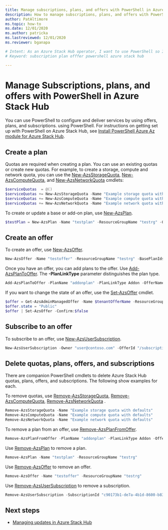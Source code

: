 ```yaml
---
title: Manage subscriptions, plans, and offers with PowerShell in Azure Stack Hub
description: How to manage subscriptions, plans, and offers with PowerShell in Azure Stack Hub.
author: PatAltimore
ms.topic: how-to
ms.date: 12/01/2020
ms.author: patricka
ms.lastreviewed: 12/01/2020
ms.reviewer: bganapa

# Intent: As an Azure Stack Hub operator, I want to use PowerShell so I can manage offers.
# Keyword: subscription plan offfer powershell azure stack hub

---
```


# Manage Subscriptions, plans, and offers with PowerShell in Azure Stack Hub

You can use PowerShell to configure and deliver services by using offers, plans, and subscriptions. using PowerShell. For instructions on getting set up with PowerShell on Azure Stack Hub, see [Install PowerShell Azure Az module for Azure Stack Hub](azure-stack-powershell-install-az-module.md).

## Create a plan

Quotas are required when creating a plan. You can use an existing quotas or create new quotas. For example, to create a storage, compute and network quota, you can use the [New-AzsStorageQuota](./powershell/module/azs.subscriptions.admin/new-azsstoragequota), [New-AzsComputeQuota](./powershell/module/azs.subscriptions.admin/new-azscomputequota), and [New-AzsNetworkQuota](./powershell/module/azs.subscriptions.admin/new-azsnetworkquota) cmdlets:

```powershell
$serviceQuotas  = @()
$serviceQuotas += New-AzsStorageQuota -Name "Example storage quota with defaults"
$serviceQuotas += New-AzsComputeQuota -Name "Example compute quota with defaults"
$serviceQuotas += New-AzsNetworkQuota -Name "Example network quota with defaults"
```

To create or update a base or add-on plan, use [New-AzsPlan](./powershell/module/azs.subscriptions.admin/new-azsplan).

```powershell
$testPlan = New-AzsPlan -Name "testplan" -ResourceGroupName "testrg" -QuotaIds $serviceQuotas -Description "Test plan"
```

## Create an offer

To create an offer, use [New-AzsOffer](./powershell/module/azs.subscriptions.admin/new-azsoffer).

```powershell
New-AzsOffer -Name "testoffer" -ResourceGroupName "testrg" -BasePlanIds @($testPlan.Id)
```

Once you have an offer, you can add plans to the offer. Use [Add-AzsPlanToOffer](./powershell/module/azs.subscriptions.admin/add-azsplantooffer). The **-PlanLinkType** parameter distinguishes the plan type.

```powershell
Add-AzsPlanToOffer -PlanName "addonplan" -PlanLinkType Addon -OfferName "testoffer" -ResourceGroupName "testrg" -MaxAcquisitionCount 18
```

If you want to change the state of an offer, use the [Set-AzsOffer](./powershell/module/azs.subscriptions.admin/set-azsoffer) cmdlet.

```powershell
$offer = Get-AzsAdminManagedOffer -Name $tenantOfferName -ResourceGroupName $subscriptionRGName
$offer.state = "Public"
$offer | Set-AzsOffer -Confirm:$false
```

## Subscribe to an offer

To subscribe to an offer, use [New-AzsUserSubscription](./powershell/module/azs.subscriptions.admin/new-azsusersubscription).

```powershell
New-AzsUserSubscription -Owner "user@contoso.com" -OfferId "/subscriptions/<Subscription ID>/resourceGroups/TenantResourceGroup/providers/Microsoft.Subscriptions.Admin/offers/TenantOffer" | fl *
```

## Delete quotas, plans, offers, and subscriptions

There are companion PowerShell cmdlets to delete Azure Stack Hub quotas, plans, offers, and subscriptions. The following show examples for each.

To remove quotas, use [Remove-AzsStorageQuota](./powershell/module/azs.subscriptions.admin/remove-azsstoragequota), [Remove-AzsComputeQuota](./powershell/module/azs.subscriptions.admin/remove-azscomputequota), [Remove-AzsNetworkQuota](./powershell/module/azs.subscriptions.admin/remove-azsnetworkquota) .

```powershell
Remove-AzsStorageQuota -Name "Example storage quota with defaults"
Remove-AzsComputeQuota -Name "Example compute quota with defaults"
Remove-AzsNetworkQuota -Name "Example network quota with defaults"
```

To remove a plan from an offer, use [Remove-AzsPlanFromOffer](./powershell/module/azs.subscriptions.admin/remove-azsplanfromoffer).

```powershell
Remove-AzsPlanFromOffer -PlanName "addonplan" -PlanLinkType Addon -OfferName "testoffer" -ResourceGroupName "testrg" -MaxAcquisitionCount 18
```

Use [Remove-AzsPlan](./powershell/module/azs.subscriptions.admin/remove-azsplan) to remove a plan.

```powershell
Remove-AzsPlan -Name "testplan" -ResourceGroupName "testrg"
```

Use [Remove-AzsOffer](./powershell/module/azs.subscriptions.admin/remove-azsoffer) to remove an offer.

```powershell
Remove-AzsOffer -Name "testoffer" -ResourceGroupName "testrg"
```

Use [Remove-AzsUserSubscription](./powershell/module/azs.subscriptions.admin/remove-azsusersubscription) to remove a subscription.

```powershell
Remove-AzsUserSubscription -SubscriptionId "c90173b1-de7a-4b1d-8600-b832b0e65946"
```

## Next steps

- [Managing updates in Azure Stack Hub](./azure-stack-updates.md)
